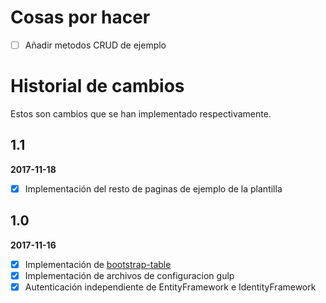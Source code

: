 # Cosas por hacer

- [ ] Añadir metodos CRUD de ejemplo

# Historial de cambios

Estos son cambios que se han implementado respectivamente.

## 1.1

**2017-11-18**

- [x] Implementación del resto de paginas de ejemplo de la plantilla


## 1.0

**2017-11-16**

- [x] Implementación de [bootstrap-table](http://bootstrap-table.wenzhixin.net.cn/)
- [x] Implementación de archivos de configuracion gulp
- [x] Autenticación independiente de EntityFramework e IdentityFramework